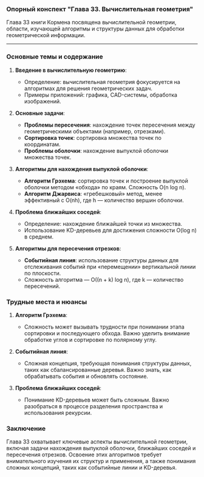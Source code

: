 ### Опорный конспект "Глава 33. Вычислительная геометрия"

Глава 33 книги Кормена посвящена вычислительной геометрии, области, изучающей алгоритмы и структуры данных для обработки геометрической информации.

---

### Основные темы и содержание

1. **Введение в вычислительную геометрию**:
   - Определение: вычислительная геометрия фокусируется на алгоритмах для решения геометрических задач.
   - Примеры приложений: графика, CAD-системы, обработка изображений.

2. **Основные задачи**:
   - **Проблемы пересечения**: нахождение точек пересечения между геометрическими объектами (например, отрезками).
   - **Сортировка точек**: сортировка множества точек по координатам.
   - **Проблемы оболочки**: нахождение выпуклой оболочки множества точек.

3. **Алгоритмы для нахождения выпуклой оболочки**:
   - **Алгоритм Грэхема**: сортировка точек и построение выпуклой оболочки методом «обхода» по краям. Сложность O(n log n).
   - **Алгоритм Джарвиса**: «гребешковый» метод, менее эффективный с O(nh), где h — количество вершин оболочки.

4. **Проблема ближайших соседей**:
   - Определение: нахождение ближайшей точки из множества.
   - Использование KD-деревьев для достижения сложности O(log n) в среднем.

5. **Алгоритмы для пересечения отрезков**:
   - **Событийная линия**: использование структуры данных для отслеживания событий при «перемещении» вертикальной линии по плоскости.
   - Сложность алгоритма — O((n + k) log n), где k — количество пересечений.

### Трудные места и нюансы

1. **Алгоритм Грэхема**:
   - Сложность может вызывать трудности при понимании этапа сортировки и последующего обхода. Важно уделить внимание обработке углов и сортировке по полярному углу.

2. **Событийная линия**:
   - Сложная концепция, требующая понимания структуры данных, таких как сбалансированные деревья. Важно знать, как обрабатывать события и обновлять состояние.

3. **Проблема ближайших соседей**:
   - Понимание KD-деревьев может быть сложным. Важно разобраться в процессе разделения пространства и использования рекурсии.

### Заключение

Глава 33 охватывает ключевые аспекты вычислительной геометрии, включая задачи нахождения выпуклой оболочки, ближайших соседей и пересечения отрезков. Освоение этих алгоритмов требует внимательного изучения их структур и применения, а также понимания сложных концепций, таких как событийные линии и KD-деревья.